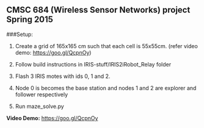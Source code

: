 ## CMSC 684 (Wireless Sensor Networks) project Spring 2015

###Setup:

1. Create a grid of 165x165 cm such that each cell is 55x55cm. (refer video demo: https://goo.gl/QcpnOy)

2. Follow build instructions in IRIS-stuff/IRIS2iRobot_Relay folder 

3. Flash 3 IRIS motes with ids 0, 1 and 2. 

4. Node 0 is becomes the base station and nodes 1 and 2 are explorer and follower respectively

5. Run maze_solve.py
 


**Video Demo:**
https://goo.gl/QcpnOy

